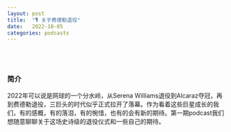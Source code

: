 ```yaml
---
layout: post
title:  "🎙 关于费德勒退役"
date:   2022-10-05
categories: podcasts
---
```


<div id='buzzsprout-small-player'></div><script type='text/javascript' charset='utf-8' src='https://www.buzzsprout.com/2061779.js?container_id=buzzsprout-small-player&player=small'></script>

<br/><br/>

### 简介

2022年可以说是网球的一个分水岭，从Serena Williams退役到Alcaraz夺冠，再到费德勒退役，三巨头的时代似乎正式拉开了落幕。作为看着这些巨星成长的我们，有的感概，有的落泪，有的惋惜，也有的会有新的期待。第一期podcast我们想随意聊聊关于这场史诗级的退役仪式和一些自己的期待。
